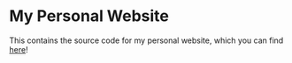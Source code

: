 # My Personal Website

This contains the source code for my personal website, which you can find [here](iamcasper.surge.sh)!
